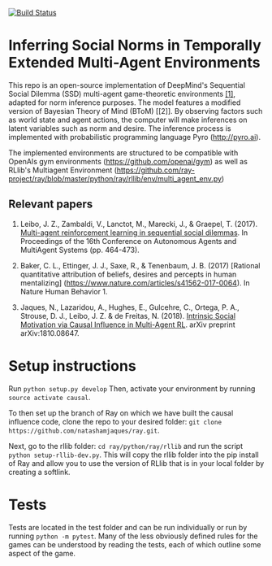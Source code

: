 [![Build Status](https://travis-ci.com/eugenevinitsky/sequential_social_dilemma_games.svg?branch=master)](https://travis-ci.com/eugenevinitsky/sequential_social_dilemma_games)

# Inferring Social Norms in Temporally Extended Multi-Agent Environments
This repo is an open-source implementation of DeepMind's Sequential Social Dilemma (SSD) multi-agent game-theoretic environments [[1]](https://arxiv.org/abs/1702.03037), adapted for norm inference purposes. The model features a modified version of Bayesian Theory of Mind (BToM) [[2]]. By observing factors such as world state and agent actions, the computer will make inferences on latent variables such as norm and desire. The inference process is implemented with probabilistic programming language Pyro (http://pyro.ai).

The implemented environments are structured to be compatible with OpenAIs gym environments (https://github.com/openai/gym) as well as RLlib's Multiagent Environment (https://github.com/ray-project/ray/blob/master/python/ray/rllib/env/multi_agent_env.py)


## Relevant papers

1. Leibo, J. Z., Zambaldi, V., Lanctot, M., Marecki, J., & Graepel, T. (2017). [Multi-agent reinforcement learning in sequential social dilemmas](https://arxiv.org/abs/1702.03037). In Proceedings of the 16th Conference on Autonomous Agents and MultiAgent Systems (pp. 464-473).

2. Baker, C. L., Ettinger, J. J., Saxe, R., & Tenenbaum, J. B. (2017) [Rational quantitative attribution of beliefs, desires and percepts in human mentalizing] (https://www.nature.com/articles/s41562-017-0064). In Nature Human Behavior 1.


3. Jaques, N., Lazaridou, A., Hughes, E., Gulcehre, C., Ortega, P. A., Strouse, D. J., Leibo, J. Z. & de Freitas, N. (2018). [Intrinsic Social Motivation via Causal Influence in Multi-Agent RL](https://arxiv.org/abs/1810.08647). arXiv preprint arXiv:1810.08647. 


# Setup instructions
Run `python setup.py develop`
Then, activate your environment by running `source activate causal`.

To then set up the branch of Ray on which we have built the causal influence code, clone the repo to your desired folder:
`git clone https://github.com/natashamjaques/ray.git`.

Next, go to the rllib folder:
` cd ray/python/ray/rllib ` and run the script `python setup-rllib-dev.py`. This will copy the rllib folder into the pip install of Ray and allow you to use the version of RLlib that is in your local folder by creating a softlink. 

# Tests
Tests are located in the test folder and can be run individually or run by running `python -m pytest`. Many of the less obviously defined rules for the games can be understood by reading the tests, each of which outline some aspect of the game. 
